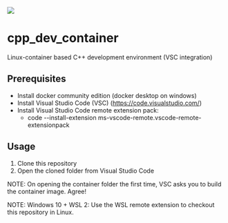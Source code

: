 ![](https://github.com/markuseggenbauer/cpp_dev_container/actions/workflows/docker_build_publish.yaml/badge.svg)
# cpp_dev_container
Linux-container based C++ development environment (VSC integration)


## Prerequisites
* Install docker community edition (docker desktop on windows)
* Install Visual Studio Code (VSC) (https://code.visualstudio.com/)
* Install Visual Studio Code remote extension pack:
  * code --install-extension ms-vscode-remote.vscode-remote-extensionpack 
  
## Usage
1. Clone this repository
2. Open the cloned folder from Visual Studio Code  

NOTE: On opening the container folder the first time, VSC asks you to build the container image. Agree!

NOTE: Windows 10 + WSL 2: Use the WSL remote extension to checkout this repository in Linux.
